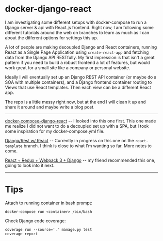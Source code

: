 # docker-django-react

I am investigating some different setups with docker-compose to run a Django server & api with React.js frontend. Right now, I am following some different tutorials around the web on branches to learn as much as I can about the different options for settings this up.

A lot of people are making decoupled Django and React containers, running React as a Single Page Application using `create-react-app` and fetching data from the Django API RESTfully. My first impression is that isn't a great pattern if you need to build a robust frontend a lot of features, but would work great for a small site like a company or personal website.

Ideally I will eventually set up an Django REST API container (or maybe do a SOA with multiple containers), and a Django frontend container routing to Views that use React templates. Then each view can be a different React app.

The repo is a little messy right now, but at the end I will clean it up and share it around and maybe write a blog post.

----------

[docker-compose-django-react](https://github.com/18F/docker-compose-django-react) -- I looked into this one first. This one made me realize I did not want to do a decoupled set up with a SPA, but I took some inspiration for my docker-compose.yml file.

[Django/Rest w/ React](https://www.valentinog.com/blog/tutorial-api-django-rest-react/#Django_REST_with_React_setting_up_the_controll_ehm_the_views) -- Currently in progress on this one on the `react-template` branch. I think is close to what I'm wanting so far. More notes to come.

[React + Redux + Webpack 3 + Django](https://blog.cloudboost.io/react-redux-webpack-3-django-nov-2017-53a09d09cf75?gi=e2e794d38ae2) -- my friend recommended this one, going to look into it next.

----------

# Tips

Attach to running container in bash prompt:
```
docker-compose run <container> /bin/bash
```

Check Django code coverage:
```
coverage run --source='.' manage.py test
coverage report
```
